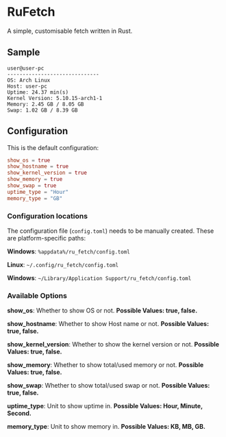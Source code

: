 # RuFetch
A simple, customisable fetch written in Rust.

## Sample
```
user@user-pc
------------------------------
OS: Arch Linux
Host: user-pc
Uptime: 24.37 min(s)
Kernel Version: 5.10.15-arch1-1
Memory: 2.45 GB / 8.05 GB
Swap: 1.02 GB / 8.39 GB
```

## Configuration
This is the default configuration:
```toml
show_os = true
show_hostname = true
show_kernel_version = true
show_memory = true
show_swap = true
uptime_type = "Hour"
memory_type = "GB"
```

### **Configuration locations**
The configuration file (`config.toml`) needs to be manually created. These are platform-specific paths:

**Windows**: `%appdata%/ru_fetch/config.toml`

**Linux**: `~/.config/ru_fetch/config.toml`

**Windows**: `~/Library/Application Support/ru_fetch/config.toml`

### **Available Options**
**show_os**: Whether to show OS or not. 
**Possible Values: true, false.**

**show_hostname**: Whether to show Host name or not. 
**Possible Values: true, false.**

**show_kernel_version**: Whether to show the kernel version or not. 
**Possible Values: true, false.**

**show_memory**: Whether to show total/used memory or not. 
**Possible Values: true, false.**

**show_swap**: Whether to show total/used swap or not. 
**Possible Values: true, false.**

**uptime_type**: Unit to show uptime in. 
**Possible Values: Hour, Minute, Second.**

**memory_type**: Unit to show memory in.
**Possible Values: KB, MB, GB.**